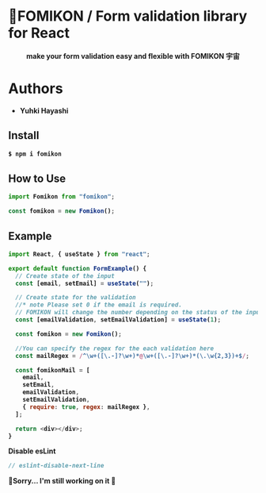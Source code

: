 # 👾FOMIKON / Form validation library for React

<p align="center">
<strong>make your form validation easy and flexible with FOMIKON 宇宙</
</p>

# Authors
- Yuhki Hayashi

## Install

```bash
$ npm i fomikon
```

## How to Use

```javascript
import Fomikon from "fomikon";
```

```javascript
const fomikon = new Fomikon();
```

## Example

```javascript
import React, { useState } from "react";

export default function FormExample() {
  // Create state of the input
  const [email, setEmail] = useState("");

  // Create state for the validation
  //* note Please set 0 if the email is required.
  // FOMIKON will change the number depending on the status of the input.
  const [emailValidation, setEmailValidation] = useState(1);

  const fomikon = new Fomikon();

  //You can specify the regex for the each validation here
  const mailRegex = /^\w+([\.-]?\w+)*@\w+([\.-]?\w+)*(\.\w{2,3})+$/;

  const fomikonMail = [
    email,
    setEmail,
    emailValidation,
    setEmailValidation,
    { require: true, regex: mailRegex },
  ];

  return <div></div>;
}
```

Disable esLint

```javascript
// eslint-disable-next-line
```

👷Sorry... I'm still working on it 👷
